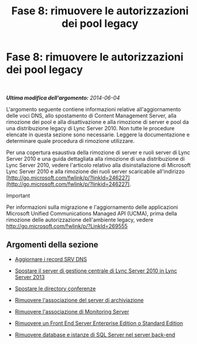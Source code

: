 ﻿---
title: 'Fase 8: rimuovere le autorizzazioni dei pool legacy'
TOCTitle: 'Fase 8: rimuovere le autorizzazioni dei pool legacy'
ms:assetid: 1c68e5d8-fb5f-45e6-b6e3-27f5e830c966
ms:mtpsurl: https://technet.microsoft.com/it-it/library/JJ204724(v=OCS.15)
ms:contentKeyID: 49299854
ms.date: 08/24/2015
mtps_version: v=OCS.15
ms.translationtype: HT
---

# Fase 8: rimuovere le autorizzazioni dei pool legacy

 

_**Ultima modifica dell'argomento:** 2014-06-04_

L'argomento seguente contiene informazioni relative all'aggiornamento delle voci DNS, allo spostamento di Content Management Server, alla rimozione dei pool e alla disattivazione e alla rimozione di server e pool da una distribuzione legacy di Lync Server 2010. Non tutte le procedure elencate in questa sezione sono necessarie. Leggere la documentazione e determinare quale procedura di rimozione utilizzare.

Per una copertura esaustiva della rimozione di server e ruoli server di Lync Server 2010 e una guida dettagliata alla rimozione di una distribuzione di Lync Server 2010, vedere l'articolo relativo alla disinstallazione di Microsoft Lync Server 2010 e alla rimozione dei ruoli server scaricabile all'indirizzo [http://go.microsoft.com/fwlink/p/?linkId=246227](http://go.microsoft.com/fwlink/p/?linkid=246227).

> [!IMPORTANT]  
> Per informazioni sulla migrazione e l'aggiornamento delle applicazioni Microsoft Unified Communications Managed API (UCMA), prima della rimozione delle autorizzazione dell'ambiente legacy, vedere <a href="http://go.microsoft.com/fwlink/p/?linkid=269555">http://go.microsoft.com/fwlink/p/?LinkId=269555</a>

## Argomenti della sezione

  -   
    [Aggiornare i record SRV DNS](update-dns-srv-records.md)

  -   
    [Spostare il server di gestione centrale di Lync Server 2010 in Lync Server 2013](move-the-lync-server-2010-central-management-server-to-lync-server-2013.md)

  -   
    [Spostare le directory conferenze](move-lync-server-2010-conference-directories-to-lync-server-2013.md)

  -   
    [Rimuovere l'associazione del server di archiviazione](remove-the-archiving-server-association.md)

  -   
    [Rimuovere l'associazione di Monitoring Server](remove-the-monitoring-server-association.md)

  -   
    [Rimuovere un Front End Server Enterprise Edition o Standard Edition](remove-the-enterprise-edition-front-end-server-or-standard-edition-front-end-server.md)

  -   
    [Rimuovere database e istanze di SQL Server nel server back-end](remove-sql-server-instances-and-databases-on-the-back-end-server.md)

